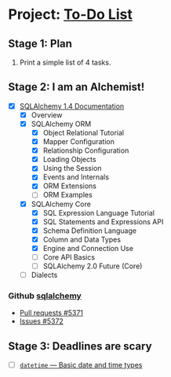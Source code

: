# Project: [To-Do List](https://hyperskill.org/projects/105)


## Stage 1: Plan 

 1.  Print a simple list of 4 tasks.


## Stage 2: I am an Alchemist!

 - [x] [SQLAlchemy 1.4 Documentation](https://docs.sqlalchemy.org/en/14/index.html)
   - [x] Overview
   - [x] SQLAlchemy ORM
     - [x] Object Relational Tutorial
     - [x] Mapper Configuration
     - [x] Relationship Configuration
     - [x] Loading Objects
     - [x] Using the Session
     - [x] Events and Internals
     - [x] ORM Extensions
     - [ ] ORM Examples
   - [x] SQLAlchemy Core
     - [x] SQL Expression Language Tutorial
     - [x] SQL Statements and Expressions API
     - [x] Schema Definition Language
     - [x] Column and Data Types
     - [x] Engine and Connection Use
     - [ ] Core API Basics
     - [ ] SQLAlchemy 2.0 Future (Core)
   - [ ] Dialects

### Github [sqlalchemy](https://github.com/sqlalchemy/sqlalchemy) 
 * [Pull requests #5371](https://github.com/sqlalchemy/sqlalchemy/pull/5371)
 * [Issues #5372](https://github.com/sqlalchemy/sqlalchemy/issues/5372)


## Stage 3: Deadlines are scary

 - [ ] [``datetime`` — Basic date and time types](https://docs.python.org/3.10/library/datetime.html)